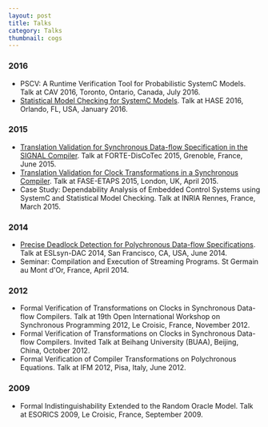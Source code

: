 ```yaml
---
layout: post
title: Talks
category: Talks
thumbnail: cogs
---
```


### 2016
* PSCV: A Runtime Verification Tool for Probabilistic SystemC Models. Talk at CAV 2016, Toronto, Ontario, Canada, July 2016.
* [Statistical Model Checking for SystemC Models](http://channgo2203.github.io/pdfs/hase16_slides.pdf). Talk at HASE 2016, Orlando, FL, USA, January 2016.

### 2015
* [Translation Validation for Synchronous Data-flow Specification in the SIGNAL Compiler](http://channgo2203.github.io/pdfs/forte15_slides.pdf). Talk at FORTE-DisCoTec 2015, Grenoble, France, June 2015.
* [Translation Validation for Clock Transformations in a Synchronous Compiler](http://channgo2203.github.io/pdfs/fase15_slides.pdf). Talk at FASE-ETAPS 2015, London, UK, April 2015.
* Case Study: Dependability Analysis of Embedded Control Systems using SystemC and Statistical Model Checking. Talk at INRIA Rennes, France, March 2015.

### 2014
* [Precise Deadlock Detection for Polychronous Data-flow Specifications](http://channgo2203.github.io/pdfs/dac14_slides.pdf). Talk at ESLsyn-DAC 2014, San Francisco, CA, USA, June 2014.
* Seminar: Compilation and Execution of Streaming Programs. St Germain au Mont d'Or, France, April 2014.

### 2012
* Formal Verification of Transformations on Clocks in Synchronous Data-flow Compilers. Talk at 19th Open International Workshop on 
Synchronous Programming 2012, Le Croisic, France, November 2012.
* Formal Verification of Transformations on Clocks in Synchronous Data-flow Compilers. Invited Talk at Beihang University (BUAA), Beijing, China, October 2012.
* Formal Verification of Compiler Transformations on Polychronous Equations. Talk at IFM 2012, Pisa, Italy, June 2012.

### 2009
* Formal Indistinguishability Extended to the Random Oracle Model. Talk at ESORICS 2009, Le Croisic, France, September 2009.
